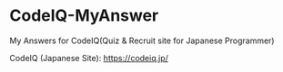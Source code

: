 CodeIQ-MyAnswer
===============

My Answers for CodeIQ(Quiz &amp; Recruit site for Japanese Programmer)


CodeIQ (Japanese Site): https://codeiq.jp/


